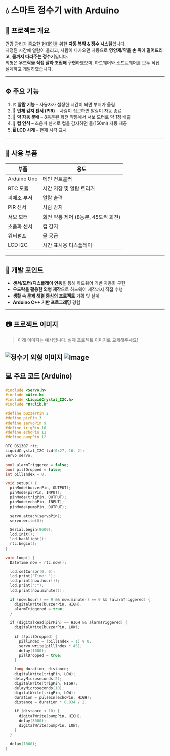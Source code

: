 # 💧 스마트 정수기 with Arduino

## 📌 프로젝트 개요  
건강 관리가 중요한 현대인을 위한 **자동 복약 & 정수 시스템**입니다.  
지정된 시간에 알람이 울리고, 사람이 다가오면 자동으로 **영양제/약을 손 위에 떨어뜨리고**, **물까지 따라주는 정수기**입니다.  
외형은 **우드락을 직접 잘라 조립해 구현**하였으며, 하드웨어와 소프트웨어를 모두 직접 설계하고 개발하였습니다.

---

## ⚙️ 주요 기능

1. ⏰ **알람 기능** – 사용자가 설정한 시간이 되면 부저가 울림  
2. 🧍 **인체 감지 센서 (PIR)** – 사람이 접근하면 알람이 자동 종료  
3. 💊 **약 자동 분배** – 8등분된 회전 약통에서 서보 모터로 약 1정 배출  
4. 🥤 **컵 인식** – 초음파 센서로 컵을 감지하면 물(150ml) 자동 제공  
5. 🖥️ **LCD 시계** – 현재 시각 표시

---

## 🔧 사용 부품

| 부품 | 용도 |
|------|------|
| Arduino Uno | 메인 컨트롤러 |
| RTC 모듈 | 시간 저장 및 알람 트리거 |
| 피에조 부저 | 알람 출력 |
| PIR 센서 | 사람 감지 |
| 서보 모터 | 회전 약통 제어 (8등분, 45도씩 회전) |
| 초음파 센서 | 컵 감지 |
| 워터펌프 | 물 공급 |
| LCD I2C | 시간 표시용 디스플레이 |

---

## 🧠 개발 포인트

- **센서/모터/디스플레이 연동**을 통해 하드웨어 기반 자동화 구현  
- **우드락을 활용한 외형 제작**으로 하드웨어 제작까지 직접 수행  
- **생활 속 문제 해결 중심의 프로젝트** 기획 및 설계  
- **Arduino C++ 기반 프로그래밍** 경험

---

## 📷 프로젝트 이미지

> 아래 이미지는 예시입니다. 실제 프로젝트 이미지로 교체해주세요!

![정수기 외형 이미지](-/img/smart_dispenser1.jpg)
![Image](https://github.com/user-attachments/assets/30f35279-f0cc-4ac7-b757-1c15e138aebd)
---

## 💻 주요 코드 (Arduino)

```cpp
#include <Servo.h>
#include <Wire.h>
#include <LiquidCrystal_I2C.h>
#include "RTClib.h"

#define buzzerPin 2
#define pirPin 3
#define servoPin 9
#define trigPin 10
#define echoPin 11
#define pumpPin 12

RTC_DS1307 rtc;
LiquidCrystal_I2C lcd(0x27, 16, 2);
Servo servo;

bool alarmTriggered = false;
bool pillDropped = false;
int pillIndex = 0;

void setup() {
  pinMode(buzzerPin, OUTPUT);
  pinMode(pirPin, INPUT);
  pinMode(trigPin, OUTPUT);
  pinMode(echoPin, INPUT);
  pinMode(pumpPin, OUTPUT);

  servo.attach(servoPin);
  servo.write(0);

  Serial.begin(9600);
  lcd.init();
  lcd.backlight();
  rtc.begin();
}

void loop() {
  DateTime now = rtc.now();

  lcd.setCursor(0, 0);
  lcd.print("Time: ");
  lcd.print(now.hour());
  lcd.print(":");
  lcd.print(now.minute());

  if (now.hour() == 9 && now.minute() == 0 && !alarmTriggered) {
    digitalWrite(buzzerPin, HIGH);
    alarmTriggered = true;
  }

  if (digitalRead(pirPin) == HIGH && alarmTriggered) {
    digitalWrite(buzzerPin, LOW);

    if (!pillDropped) {
      pillIndex = (pillIndex + 1) % 8;
      servo.write(pillIndex * 45);
      delay(1000);
      pillDropped = true;
    }

    long duration, distance;
    digitalWrite(trigPin, LOW);
    delayMicroseconds(2);
    digitalWrite(trigPin, HIGH);
    delayMicroseconds(10);
    digitalWrite(trigPin, LOW);
    duration = pulseIn(echoPin, HIGH);
    distance = duration * 0.034 / 2;

    if (distance < 10) {
      digitalWrite(pumpPin, HIGH);
      delay(3000);
      digitalWrite(pumpPin, LOW);
    }
  }

  delay(1000);
}
